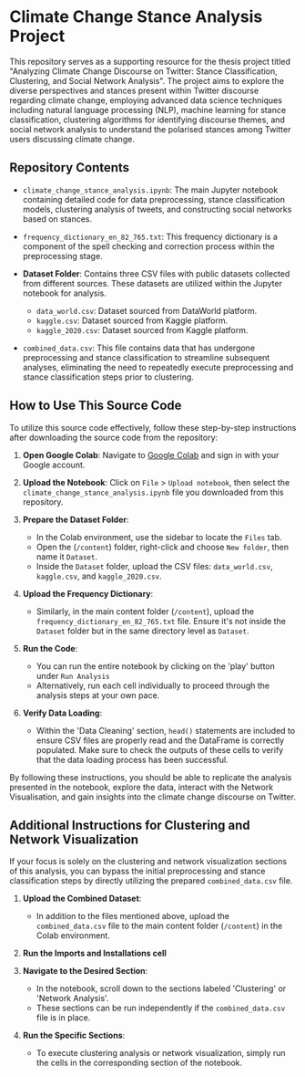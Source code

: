 # Climate Change Stance Analysis Project
This repository serves as a supporting resource for the thesis project titled "Analyzing Climate Change Discourse on Twitter: Stance Classification, Clustering, and Social Network Analysis". The project aims to explore the diverse perspectives and stances present within Twitter discourse regarding climate change, employing advanced data science techniques including natural language processing (NLP), machine learning for stance classification, clustering algorithms for identifying discourse themes, and social network analysis to understand the polarised stances among Twitter users discussing climate change.

## Repository Contents

- `climate_change_stance_analysis.ipynb`: The main Jupyter notebook containing detailed code for data preprocessing, stance classification models, clustering analysis of tweets, and constructing social networks based on stances.

- `frequency_dictionary_en_82_765.txt`: This frequency dictionary is a component of the spell checking and correction process within the preprocessing stage. 

- **Dataset Folder**: Contains three CSV files with public datasets collected from different sources. These datasets are utilized within the Jupyter notebook for analysis.
  - `data_world.csv`: Dataset sourced from DataWorld platform.
  - `kaggle.csv`: Dataset sourced from Kaggle platform.
  - `kaggle_2020.csv`: Dataset sourced from Kaggle platform.

- `combined_data.csv`: This file contains data that has undergone preprocessing and stance classification to streamline subsequent analyses, eliminating the need to repeatedly execute preprocessing and stance classification steps prior to clustering.


## How to Use This Source Code

To utilize this source code effectively, follow these step-by-step instructions after downloading the source code from the repository:

1. **Open Google Colab**: Navigate to [Google Colab](https://colab.research.google.com/) and sign in with your Google account.

2. **Upload the Notebook**: Click on `File` > `Upload notebook`, then select the `climate_change_stance_analysis.ipynb` file you downloaded from this repository.

3. **Prepare the Dataset Folder**:
   - In the Colab environment, use the sidebar to locate the `Files` tab.
   - Open the (`/content`) folder, right-click and choose `New folder`, then name it `Dataset`.
   - Inside the `Dataset` folder, upload the CSV files: `data_world.csv`, `kaggle.csv`, and `kaggle_2020.csv`.

4. **Upload the Frequency Dictionary**:
   - Similarly, in the main content folder (`/content`), upload the `frequency_dictionary_en_82_765.txt` file. Ensure it's not inside the `Dataset` folder but in the same directory level as `Dataset`.

5. **Run the Code**:
   - You can run the entire notebook by clicking on the 'play' button under `Run Analysis`
   - Alternatively, run each cell individually to proceed through the analysis steps at your own pace.

6. **Verify Data Loading**:
   - Within the 'Data Cleaning' section, `head()` statements are included to ensure CSV files are properly read and the DataFrame is correctly populated. Make sure to check the outputs of these cells to verify that the data loading process has been successful.

By following these instructions, you should be able to replicate the analysis presented in the notebook, explore the data, interact with the Network Visualisation, and gain insights into the climate change discourse on Twitter.

## Additional Instructions for Clustering and Network Visualization

If your focus is solely on the clustering and network visualization sections of this analysis, you can bypass the initial preprocessing and stance classification steps by directly utilizing the prepared `combined_data.csv` file.

1. **Upload the Combined Dataset**:
   - In addition to the files mentioned above, upload the `combined_data.csv` file to the main content folder (`/content`) in the Colab environment. 

2. **Run the Imports and Installations cell**

3. **Navigate to the Desired Section**:
   - In the notebook, scroll down to the sections labeled 'Clustering' or 'Network Analysis'.
   - These sections can be run independently if the `combined_data.csv` file is in place. 

3. **Run the Specific Sections**:
   - To execute clustering analysis or network visualization, simply run the cells in the corresponding section of the notebook.